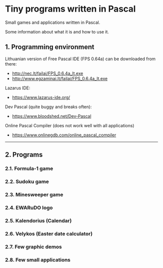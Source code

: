 # Tiny programs written in Pascal
Small games and applications written in Pascal.

Some information about what it is and how to use it.

## 1. Programming environment 

Lithuanian version of Free Pascal IDE (FPS 0.64a) can be downloaded from there: 
 - http://nec.lt/failai/FPS_0.6.4a_lt.exe 
 - http://www.egzaminai.lt/failai/FPS_0.6.4a_lt.exe 
 
Lazarus IDE:
 - https://www.lazarus-ide.org/ 
 
Dev Pascal (quite buggy and breaks often): 
 - https://www.bloodshed.net/Dev-Pascal 

Online Pascal Compiler (does not work well with all applications) 
 - https://www.onlinegdb.com/online_pascal_compiler

---------- 

## 2. Programs

### 2.1. Formula-1 game 
### 2.2. Sudoku game 
### 2.3. Minesweeper game 
### 2.4. EWARuDO logo 
### 2.5. Kalendorius (Calendar) 
### 2.6. Velykos (Easter date calculator) 
### 2.7. Few graphic demos 
### 2.8. Few small applications 
